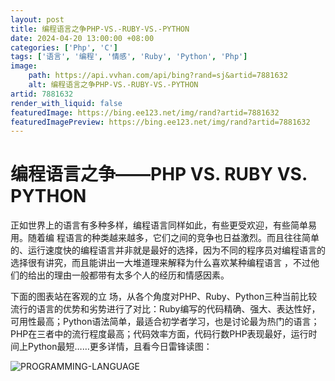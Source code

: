 ```yaml
---
layout: post
title: 编程语言之争PHP-VS.-RUBY-VS.-PYTHON
date: 2024-04-20 13:00:00 +08:00
categories: ['Php', 'C']
tags: ['语言', '编程', '情感', 'Ruby', 'Python', 'Php']
image:
    path: https://api.vvhan.com/api/bing?rand=sj&artid=7881632
    alt: 编程语言之争PHP-VS.-RUBY-VS.-PYTHON
artid: 7881632
render_with_liquid: false
featuredImage: https://bing.ee123.net/img/rand?artid=7881632
featuredImagePreview: https://bing.ee123.net/img/rand?artid=7881632
---
```


# 编程语言之争——PHP VS. RUBY VS. PYTHON

正如世界上的语言有多种多样，编程语言同样如此，有些更受欢迎，有些简单易用。随着编 程语言的种类越来越多，它们之间的竞争也日益激烈。而且往往简单的、运行速度快的编程语言并非就是最好的选择，因为不同的程序员对编程语言的选择很有讲究，而且能讲出一大堆道理来解释为什么喜欢某种编程语言 ，不过他们的给出的理由一般都带有太多个人的经历和情感因素。

下面的图表站在客观的立 场，从各个角度对PHP、Ruby、Python三种当前比较流行的语言的优势和劣势进行了对比：Ruby编写的代码精确、强大、表达性好，可用性最高；Python语法简单，最适合初学者学习，也是讨论最为热门的语言；PHP在三者中的流行程度最高；代码效率方面，代码行数PHP表现最好，运行时间上Python最短……更多详情，且看今日雷锋读图：

![](http://www.leiphone.com/wp-content/uploads/2012/08/PROGRAMMING-LANGUAGE.jpg "PROGRAMMING-LANGUAGE")